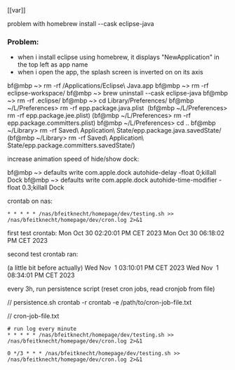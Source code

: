 

[[var]]



problem with homebrew install --cask eclipse-java
### Problem:

- when i install eclipse using homebrew, it displays "NewApplication" in the top left as app name
- when i open the app, the splash screen is inverted on on its axis




bf@mbp ~> rm -rf /Applications/Eclipse\ Java.app
bf@mbp ~> rm -rf eclipse-workspace/
bf@mbp ~> brew uninstall --cask eclipse-java
bf@mbp ~> rm -rf .eclipse/
bf@mbp ~> cd Library/Preferences/
bf@mbp ~/L/Preferences> rm -rf epp.package.java.plist 
	(bf@mbp ~/L/Preferences> rm -rf epp.package.jee.plist)
	(bf@mbp ~/L/Preferences> rm -rf epp.package.committers.plist)
bf@mbp ~/L/Preferences> cd ..
bf@mbp ~/Library> rm -rf Saved\ Application\ State/epp.package.java.savedState/
	(bf@mbp ~/Library> rm -rf Saved\ Application\ State/epp.package.committers.savedState/)







increase animation speed of hide/show dock:

bf@mbp ~> defaults write com.apple.dock autohide-delay -float 0;killall Dock
bf@mbp ~> defaults write com.apple.dock autohide-time-modifier -float 0.3;killall Dock





crontab on nas:

```
* * * * * /nas/bfeitknecht/homepage/dev/testing.sh >> /nas/bfeitknecht/homepage/dev/cron.log 2>&1
```




first test crontab:
Mon Oct 30 02:20:01 PM CET 2023
Mon Oct 30 06:18:02 PM CET 2023

second test crontab ran:

(a little bit before actually)
Wed Nov  1 03:10:01 PM CET 2023
Wed Nov  1 08:34:01 PM CET 2023





every 3h, run persistence script (reset cron jobs, read cronjob from file)

// persistence.sh
crontab -r
crontab -e /path/to/cron-job-file.txt





// cron-job-file.txt
```
# run log every minute
* * * * * /nas/bfeitknecht/homepage/dev/testing.sh >> /nas/bfeitknecht/homepage/dev/cron.log 2>&1

0 */3 * * * /nas/bfeitknecht/homepage/dev/testing.sh >> /nas/bfeitknecht/homepage/dev/cron.log 2>&1
```

